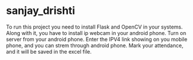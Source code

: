 # sanjay_drishti
To run this project you need to install Flask and OpenCV in your systems.
Along with it, you have to install ip webcam in your android phone. Turn on server from your android phone.
Enter the IPV4 link showing on you mobile phone, and you can strem through android phone.
Mark your attendance, and it will be saved in the excel file. 

